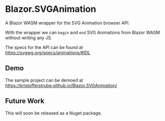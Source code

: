 # Blazor.SVGAnimation
A Blazor WASM wrapper for the SVG Animation browser API.

With the wrapper we can `begin` and `end` SVG Animations from Blazor WASM without writing any JS.

The specs for the API can be found at https://svgwg.org/specs/animations/#IDL

## Demo
The sample project can be demoed at https://kristofferstrube.github.io/Blazor.SVGAnimation/

## Future Work
This will soon be released as a Nuget package.
